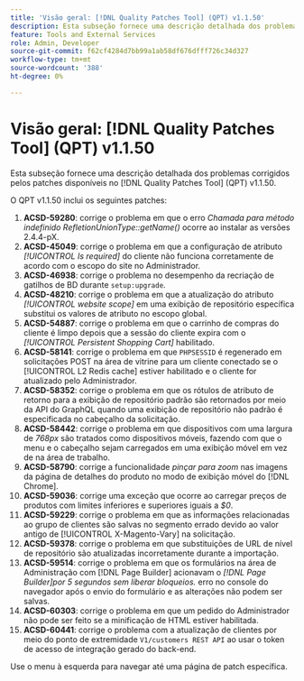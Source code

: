 ```yaml
---
title: 'Visão geral: [!DNL Quality Patches Tool] (QPT) v1.1.50'
description: Esta subseção fornece uma descrição detalhada dos problemas corrigidos pelos patches disponíveis no  [!DNL Quality Patches Tool] (QPT) v1.1.50.
feature: Tools and External Services
role: Admin, Developer
source-git-commit: f62cf4284d7bb99a1ab58df676dfff726c34d327
workflow-type: tm+mt
source-wordcount: '388'
ht-degree: 0%

---
```


# Visão geral: [!DNL Quality Patches Tool] (QPT) v1.1.50

Esta subseção fornece uma descrição detalhada dos problemas corrigidos pelos patches disponíveis no [!DNL Quality Patches Tool] (QPT) v1.1.50.

O QPT v1.1.50 inclui os seguintes patches:

1. **ACSD-59280**: corrige o problema em que o erro *Chamada para método indefinido RefletionUnionType::getName()* ocorre ao instalar as versões 2.4.4-pX.
1. **ACSD-45049**: corrige o problema em que a configuração de atributo *[!UICONTROL Is required]* do cliente não funciona corretamente de acordo com o escopo do site no Administrador.
1. **ACSD-46938**: corrige o problema no desempenho da recriação de gatilhos de BD durante `setup:upgrade`.
1. **ACSD-48210**: corrige o problema em que a atualização do atributo *[!UICONTROL website scope]* em uma exibição de repositório específica substitui os valores de atributo no escopo global.
1. **ACSD-54887**: corrige o problema em que o carrinho de compras do cliente é limpo depois que a sessão do cliente expira com o *[!UICONTROL Persistent Shopping Cart]* habilitado.
1. **ACSD-58141**: corrige o problema em que `PHPSESSID` é regenerado em solicitações POST na área de vitrine para um cliente conectado se o [!UICONTROL L2 Redis cache] estiver habilitado e o cliente for atualizado pelo Administrador.
1. **ACSD-58352**: corrige o problema em que os rótulos de atributo de retorno para a exibição de repositório padrão são retornados por meio da API do GraphQL quando uma exibição de repositório não padrão é especificada no cabeçalho da solicitação.
1. **ACSD-58442**: corrige o problema em que dispositivos com uma largura de *768px* são tratados como dispositivos móveis, fazendo com que o menu e o cabeçalho sejam carregados em uma exibição móvel em vez de na área de trabalho.
1. **ACSD-58790**: corrige a funcionalidade *pinçar para zoom* nas imagens da página de detalhes do produto no modo de exibição móvel do [!DNL Chrome].
1. **ACSD-59036**: corrige uma exceção que ocorre ao carregar preços de produtos com limites inferiores e superiores iguais a *$0*.
1. **ACSD-59229**: corrige o problema em que as informações relacionadas ao grupo de clientes são salvas no segmento errado devido ao valor antigo de [!UICONTROL X-Magento-Vary] na solicitação.
1. **ACSD-59378**: corrige o problema em que substituições de URL de nível de repositório são atualizadas incorretamente durante a importação.
1. **ACSD-59514**: corrige o problema em que os formulários na área de Administração com [!DNL Page Builder] acionavam o *[!DNL Page Builder]por 5 segundos sem liberar bloqueios.* erro no console do navegador após o envio do formulário e as alterações não podem ser salvas.
1. **ACSD-60303**: corrige o problema em que um pedido do Administrador não pode ser feito se a minificação de HTML estiver habilitada.
1. **ACSD-60441**: corrige o problema com a atualização de clientes por meio do ponto de extremidade `V1/customers REST API` ao usar o token de acesso de integração gerado do back-end.

Use o menu à esquerda para navegar até uma página de patch específica.


